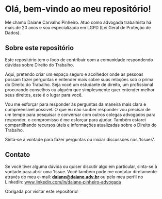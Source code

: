 # Olá, bem-vindo ao meu repositório!

Me chamo Daiane Carvalho Pinheiro. Atuo como advogada trabalhista há mais de 20 anos e sou especializada em LGPD (Lei Geral de Proteção de Dados). 

## Sobre este repositório

Este repositório tem o foco de contribuir com a comunidade respondendo dúvidas sobre Direito do Trabalho. 

Aqui, pretendo criar um espaço seguro e acolhedor onde as pessoas possam fazer perguntas e entender mais sobre suas relações sob o prima do Direito do Trabalho. Seja você um estudante de direito, um profissional procurando conselhos ou alguém que simplesmente quer entender melhor seus direitos, este é o lugar para você.

Vou me esforçar para responder às perguntas da maneira mais clara e compreensível possível. O que eu não souber responder vou precisar de um tempo para pesquisar e conversar com outros colegas advogados para responder, o compromisso é me esforçar para ajudar. Também estarei compartilhando recursos úteis e informações atualizadas sobre o Direito do Trabalho.

Sinta-se à vontade para fazer perguntas ou iniciar discussões nos 'Issues'. 

## Contato

Se você tiver alguma dúvida ou quiser discutir algo em particular, sinta-se à vontade para abrir uma 'Issue. Você também pode me contatar diretamente através do meu e-mail: **daiane@daiane.adv.br** ou pelo meu perfil no LinkedIn: www.linkedin.com/in/daiane-pinheiro-advogada

Obrigada por visitar este repositório!
